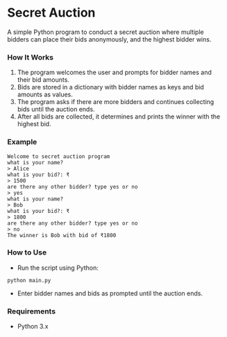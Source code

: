 # Secret Auction  

A simple Python program to conduct a secret auction where multiple bidders can place their bids anonymously, and the highest bidder wins.  

### How It Works  
1. The program welcomes the user and prompts for bidder names and their bid amounts.  
2. Bids are stored in a dictionary with bidder names as keys and bid amounts as values.  
3. The program asks if there are more bidders and continues collecting bids until the auction ends.  
4. After all bids are collected, it determines and prints the winner with the highest bid.  

### Example  
```
Welcome to secret auction program  
what is your name?  
> Alice  
what is your bid?: ₹  
> 1500  
are there any other bidder? type yes or no  
> yes  
what is your name?  
> Bob  
what is your bid?: ₹  
> 1800  
are there any other bidder? type yes or no  
> no  
The winner is Bob with bid of ₹1800  
```

### How to Use  
- Run the script using Python:  
```
python main.py
```
- Enter bidder names and bids as prompted until the auction ends.

### Requirements  
- Python 3.x  
